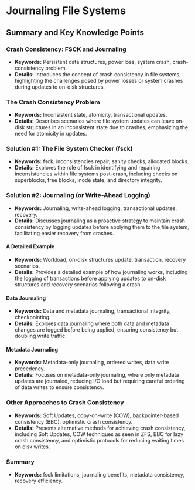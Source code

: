 # Journaling File Systems

## Summary and Key Knowledge Points

### Crash Consistency: FSCK and Journaling
- **Keywords:** Persistent data structures, power loss, system crash, crash-consistency problem.
- **Details:** Introduces the concept of crash consistency in file systems, highlighting the challenges posed by power losses or system crashes during updates to on-disk structures.

### The Crash Consistency Problem
- **Keywords:** Inconsistent state, atomicity, transactional updates.
- **Details:** Describes scenarios where file system updates can leave on-disk structures in an inconsistent state due to crashes, emphasizing the need for atomicity in updates.

### Solution #1: The File System Checker (fsck)
- **Keywords:** fsck, inconsistencies repair, sanity checks, allocated blocks.
- **Details:** Explores the role of fsck in identifying and repairing inconsistencies within file systems post-crash, including checks on superblocks, free blocks, inode state, and directory integrity.

### Solution #2: Journaling (or Write-Ahead Logging)
- **Keywords:** Journaling, write-ahead logging, transactional updates, recovery.
- **Details:** Discusses journaling as a proactive strategy to maintain crash consistency by logging updates before applying them to the file system, facilitating easier recovery from crashes.

#### A Detailed Example
- **Keywords:** Workload, on-disk structures update, transaction, recovery scenarios.
- **Details:** Provides a detailed example of how journaling works, including the logging of transactions before applying updates to on-disk structures and recovery scenarios following a crash.

#### Data Journaling
- **Keywords:** Data and metadata journaling, transactional integrity, checkpointing.
- **Details:** Explores data journaling where both data and metadata changes are logged before being applied, ensuring consistency but doubling write traffic.

#### Metadata Journaling
- **Keywords:** Metadata-only journaling, ordered writes, data write precedency.
- **Details:** Focuses on metadata-only journaling, where only metadata updates are journaled, reducing I/O load but requiring careful ordering of data writes to ensure consistency.

### Other Approaches to Crash Consistency
- **Keywords:** Soft Updates, copy-on-write (COW), backpointer-based consistency (BBC), optimistic crash consistency.
- **Details:** Presents alternative methods for achieving crash consistency, including Soft Updates, COW techniques as seen in ZFS, BBC for lazy crash consistency, and optimistic protocols for reducing waiting times on disk writes.

### Summary
- **Keywords:** fsck limitations, journaling benefits, metadata consistency, recovery efficiency.

